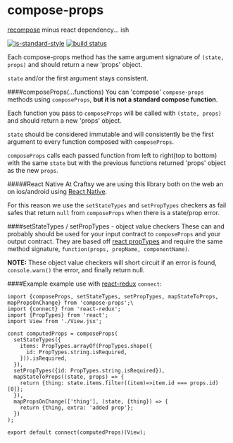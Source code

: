 # compose-props
[recompose](https://github.com/acdlite/recompose) minus react dependency... ish

[![js-standard-style](https://img.shields.io/badge/code%20style-standard-brightgreen.svg)](http://standardjs.com/)
[![build status](https://img.shields.io/travis/Craftsy/compose-props/master.svg?style=flat-square)](https://travis-ci.org/Craftsy/compose-props)

Each compose-props method has the same argument signature of `(state, props)` and should return a new 'props' object.

`state` and/or the first argument stays consistent.

####composeProps(...functions)
You can 'compose' `compose-props` methods using `composeProps`, **but it is not a standard compose function**.

Each function you pass to `composeProps` will be called with `(state, props)` and should return a new 'props' object.

`state` should be considered immutable and will consistently be the first argument to every function composed with `composeProps`.

`composeProps` calls each passed function from left to right(top to bottom) with the same `state` but with the previous functions returned 'props' object as the new `props`.

#####React Native
At Craftsy we are using this library both on the web an on ios/android using [React Native](https://facebook.github.io/react-native/).

For this reason we use the `setStateTypes` and `setPropTypes` checkers as fail safes that return `null` from `composeProps` when there is a state/prop error.

####setStateTypes / setPropTypes - object value checkers
These can and probably should be used for your input contract to `composeProps` and your output contract. They are based off [react propTypes](https://facebook.github.io/react/docs/reusable-components.html#prop-validation) and require the same method signature, `function(props, propName, componentName)`.

**NOTE:** These object value checkers will short circuit if an error is found, `console.warn()` the error, and finally return null.

####Example
example use with [react-redux](https://github.com/rackt/react-redux) `connect`:

```
import {composeProps, setStateTypes, setPropTypes, mapStateToProps, mapPropsOnChange} from 'compose-props';\
import {connect} from 'react-redux';
import {PropTypes} from 'react';
import View from './View.jsx';

const computedProps = composeProps(
  setStateTypes({
    items: PropTypes.arrayOf(PropTypes.shape({
      id: PropTypes.string.isRequired,
    })).isRequired,
  }),
  setPropTypes({id: PropTypes.string.isRequired}),
  mapStateToProps((state, props) => {
    return {thing: state.items.filter((item)=>item.id === props.id)[0]};
  }),
  mapPropsOnChange(['thing'], (state, {thing}) => {
    return {thing, extra: 'added prop'};
  })
);

export default connect(computedProps)(View);
```
